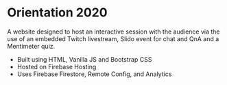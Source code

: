 # Orientation 2020

A website designed to host an interactive session with the audience via the use of an embedded Twitch livestream, Slido event for chat and QnA and a Mentimeter quiz.

- Built using HTML, Vanilla JS and Bootstrap CSS
- Hosted on Firebase Hosting
- Uses Firebase Firestore, Remote Config, and Analytics
